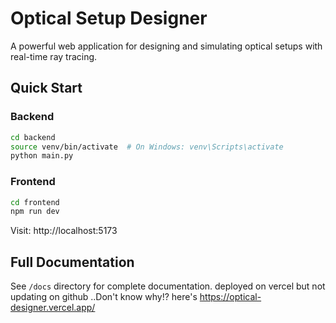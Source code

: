 # Optical Setup Designer

A powerful web application for designing and simulating optical setups with real-time ray tracing.

## Quick Start

### Backend
```bash
cd backend
source venv/bin/activate  # On Windows: venv\Scripts\activate
python main.py
```

### Frontend
```bash
cd frontend
npm run dev
```

Visit: http://localhost:5173

## Full Documentation

See `/docs` directory for complete documentation.
deployed on vercel but not updating on github ..Don't know why!?
here's https://optical-designer.vercel.app/